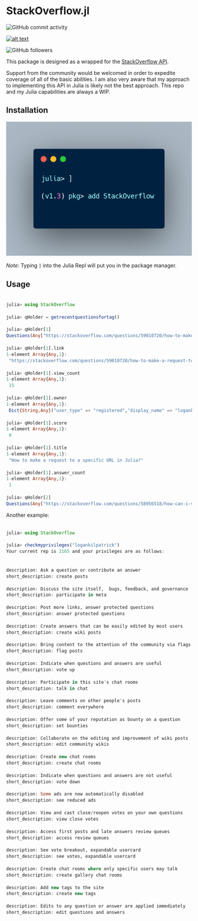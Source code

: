 # StackOverflow.jl

![GitHub commit activity](https://img.shields.io/github/commit-activity/m/logankilpatrick/StackOverflow.jl?style=for-the-badge) 

[![alt text](https://img.shields.io/badge/slack-join%20the%20StackOverflow%20channel%20on%20Slack-9d72b1?style=for-the-badge&logo=slack)](https://slackinvite.julialang.org) 

![GitHub followers](https://img.shields.io/github/followers/logankilpatrick?label=Follow&style=social)


This package is designed as a wrapped for the [StackOverflow API](https://api.stackexchange.com).

Support from the community would be welcomed in order to expedite coverage of all of the basic abilities.
I am also very aware that my approach to implementing this API in Julia is likely not the best approach. This repo and my Julia capabilities are always a WIP.

## Installation

![logo](assets/install.png)

_Note_: Typing `]` into the Julia Repl will put you in the package manager. 

## Usage

```julia

julia> using StackOverflow

julia> qHolder = getrecentquestionsfortag()

julia> qHolder[1]
Questions(Any["https://stackoverflow.com/questions/59010720/how-to-make-a-request-to-a-specific-url-in-julia"], Any[15], Any[1574532755], Any[true], Any[Dict{String,Any}("user_type" => "registered","display_name" => "logankilpatrick","reputation" => 2135,"user_id" => 7619808,"link" => "https://stackoverflow.com/users/7619808/logankilpatrick","profile_image" => "https://i.stack.imgur.com/gHvtS.png?s=128&g=1")], Any[1574534113], Any[0], Any[59010920], Any[59010720], Any[Any["julia"]], Any["How to make a request to a specific URL in Julia?"], Any[1])

julia> qHolder[1].link
1-element Array{Any,1}:
 "https://stackoverflow.com/questions/59010720/how-to-make-a-request-to-a-specific-url-in-julia"

julia> qHolder[1].view_count
1-element Array{Any,1}:
 15

julia> qHolder[1].owner
1-element Array{Any,1}:
 Dict{String,Any}("user_type" => "registered","display_name" => "logankilpatrick","reputation" => 2135,"user_id" => 7619808,"link" => "https://stackoverflow.com/users/7619808/logankilpatrick","profile_image" => "https://i.stack.imgur.com/gHvtS.png?s=128&g=1")

julia> qHolder[1].score
1-element Array{Any,1}:
 0

julia> qHolder[1].title
1-element Array{Any,1}:
 "How to make a request to a specific URL in Julia?"

julia> qHolder[1].answer_count
1-element Array{Any,1}:
 1

julia> qHolder[2]
Questions(Any["https://stackoverflow.com/questions/58956518/how-can-i-view-profiling-information-visually"], Any[145], Any[1574259575], Any[true], Any[Dict{String,Any}("user_type" => "registered","display_name" => "Marouane1994","reputation" => 173,"user_id" => 12078089,"link" => "https://stackoverflow.com/users/12078089/marouane1994","profile_image" => "https://www.gravatar.com/avatar/67241161f774e0fd40923e37c370fb26?s=128&d=identicon&r=PG&f=1")], Any[1574519259], Any[0], Any[], Any[58956518], Any[Any["julia"]], Any["How can I view profiling information visually?"], Any[1])
```

Another example:

```julia

julia> using StackOverflow

julia> checkmyprivileges("logankilpatrick")
Your current rep is 2165 and your privileges are as follows:


description: Ask a question or contribute an answer
short_description: create posts

description: Discuss the site itself,  bugs, feedback, and governance
short_description: participate in meta

description: Post more links, answer protected questions
short_description: answer protected questions

description: Create answers that can be easily edited by most users
short_description: create wiki posts

description: Bring content to the attention of the community via flags
short_description: flag posts

description: Indicate when questions and answers are useful
short_description: vote up

description: Participate in this site's chat rooms
short_description: talk in chat

description: Leave comments on other people's posts
short_description: comment everywhere

description: Offer some of your reputation as bounty on a question
short_description: set bounties

description: Collaborate on the editing and improvement of wiki posts
short_description: edit community wikis

description: Create new chat rooms
short_description: create chat rooms

description: Indicate when questions and answers are not useful
short_description: vote down

description: Some ads are now automatically disabled
short_description: see reduced ads

description: View and cast close/reopen votes on your own questions
short_description: view close votes

description: Access first posts and late answers review queues
short_description: access review queues

description: See vote breakout, expandable usercard
short_description: see votes, expandable usercard

description: Create chat rooms where only specific users may talk
short_description: create gallery chat rooms

description: Add new tags to the site
short_description: create new tags

description: Edits to any question or answer are applied immediately
short_description: edit questions and answers
```
